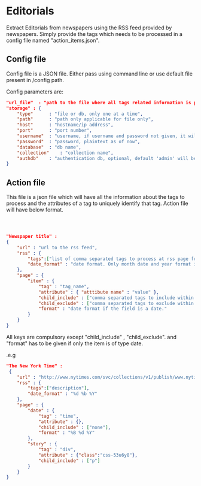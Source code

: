 # Editorials
Extract Editorials from newspapers using the RSS feed provided by newspapers. Simply provide the tags which 
needs to be processed in a config file named "action_items.json". 

## Config file
Config file is a JSON file. Either pass using command line or use default file present in /config path. 

Config parameters are:

```JSON
"url_file"  : "path to the file where all tags related information is present",	"log_level":  "log level in python. Different log levels are DEBUG, INFO, WARNING, ERROR, CRITICAL",
"storage" : {
	"type" 		: "file or db, only one at a time",
	"path" 		: "path only applicable for file only",
	"host" 		: "hostname/ip address",
	"port" 		: "port number",
	"username" 	: "username, if username and password not given, it will try to connect without credential",
	"password" 	: "password, plaintext as of now",
	"database"	: "db name",
	"collection" 	: "collection name",
	"authdb"	: "authentication db, optional, default 'admin' will be used"
}
```

## Action file
This file is a json file which will have all the information about the tags to process and the attributes of a tag
to uniquely identify that tag. Action file will have below format.

```JSON



"Newspaper title" : 
{	
	"url" : "url to the rss feed",
	"rss" : {
		"tags":["list of comma separated tags to process at rss page for each article"],
		"date_format" : "date format. Only month date and year format is to be supplied."
	},
	"page" : {
		"item" : {
			"tag" : "tag_name", 
			"attribute" : { "atttibute name" : "value" },
			"child_include" : ["comma separated tags to include within this tag to extract the content"],
			"child_exclude" : ["comma separated tags to exclude within this tag to extract the content"],
			"format" : "date format if the field is a date."
 		}
	}
}
```

All keys are compulsory except "child_include" , "child_exclude". and "format" has to be given if only the item is of type date.

.e.g
```JSON
"The New York Time" : 
 {	
	"url" : "http://www.nytimes.com/svc/collections/v1/publish/www.nytimes.com/column/charles-m-blow/rss.xml",
	"rss" : {
		"tags":["description"],
		"date_format" : "%d %b %Y"
	},
	"page" : {
		"date" : {
			"tag" : "time", 
			"attribute" : {},
			"child_include" : ["none"],
			"format" : "%B %d %Y"
 		},
		"story" : {
			"tag" : "div",
			"attribute" : {"class":"css-53u6y8"},
			"child_include" : ["p"]
		}
	}
}
```
